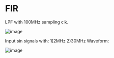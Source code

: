 # FIR
LPF with 100MHz sampling clk.

![image](https://github.com/user-attachments/assets/9843bdc1-aaed-4679-9c90-0f95f0b7afba)


Input sin signals with: 1)2MHz
                        2)30MHz
Waveform:


![image](https://github.com/user-attachments/assets/054b1268-89b2-4db4-a7f3-161b46a932d3)
